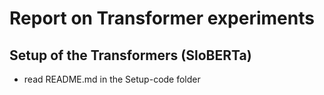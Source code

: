 # Report on Transformer experiments

## Setup of the Transformers (SloBERTa)

- read README.md in the Setup-code folder